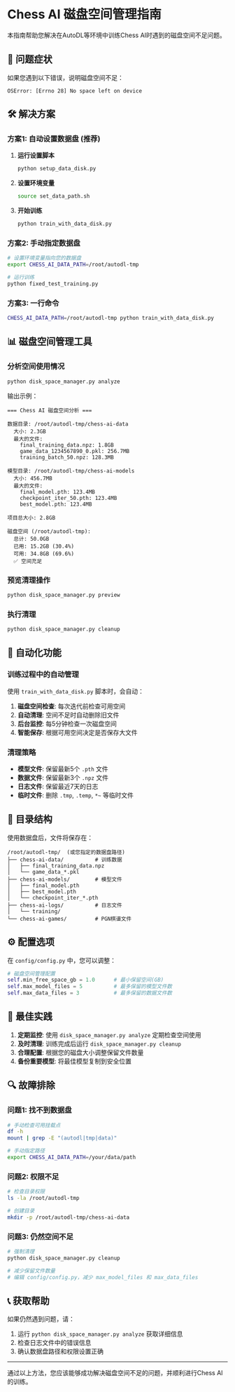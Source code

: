 # Chess AI 磁盘空间管理指南

本指南帮助您解决在AutoDL等环境中训练Chess AI时遇到的磁盘空间不足问题。

## 🚨 问题症状

如果您遇到以下错误，说明磁盘空间不足：
```
OSError: [Errno 28] No space left on device
```

## 🛠️ 解决方案

### 方案1: 自动设置数据盘 (推荐)

1. **运行设置脚本**
   ```bash
   python setup_data_disk.py
   ```
   
2. **设置环境变量**
   ```bash
   source set_data_path.sh
   ```
   
3. **开始训练**
   ```bash
   python train_with_data_disk.py
   ```

### 方案2: 手动指定数据盘

```bash
# 设置环境变量指向您的数据盘
export CHESS_AI_DATA_PATH=/root/autodl-tmp

# 运行训练
python fixed_test_training.py
```

### 方案3: 一行命令

```bash
CHESS_AI_DATA_PATH=/root/autodl-tmp python train_with_data_disk.py
```

## 📊 磁盘空间管理工具

### 分析空间使用情况
```bash
python disk_space_manager.py analyze
```
输出示例：
```
=== Chess AI 磁盘空间分析 ===

数据目录: /root/autodl-tmp/chess-ai-data
  大小: 2.3GB
  最大的文件:
    final_training_data.npz: 1.8GB
    game_data_1234567890_0.pkl: 256.7MB
    training_batch_50.npz: 128.3MB

模型目录: /root/autodl-tmp/chess-ai-models
  大小: 456.7MB
  最大的文件:
    final_model.pth: 123.4MB
    checkpoint_iter_50.pth: 123.4MB
    best_model.pth: 123.4MB

项目总大小: 2.8GB

磁盘空间 (/root/autodl-tmp):
  总计: 50.0GB
  已用: 15.2GB (30.4%)
  可用: 34.8GB (69.6%)
  ✅ 空间充足
```

### 预览清理操作
```bash
python disk_space_manager.py preview
```

### 执行清理
```bash
python disk_space_manager.py cleanup
```

## 🔧 自动化功能

### 训练过程中的自动管理

使用 `train_with_data_disk.py` 脚本时，会自动：

1. **磁盘空间检查**: 每次迭代前检查可用空间
2. **自动清理**: 空间不足时自动删除旧文件
3. **后台监控**: 每5分钟检查一次磁盘空间
4. **智能保存**: 根据可用空间决定是否保存大文件

### 清理策略

- **模型文件**: 保留最新5个 `.pth` 文件
- **数据文件**: 保留最新3个 `.npz` 文件  
- **日志文件**: 保留最近7天的日志
- **临时文件**: 删除 `.tmp`, `.temp`, `*~` 等临时文件

## 📁 目录结构

使用数据盘后，文件将保存在：

```
/root/autodl-tmp/  (或您指定的数据盘路径)
├── chess-ai-data/          # 训练数据
│   ├── final_training_data.npz
│   └── game_data_*.pkl
├── chess-ai-models/        # 模型文件
│   ├── final_model.pth
│   ├── best_model.pth
│   └── checkpoint_iter_*.pth
├── chess-ai-logs/          # 日志文件
│   └── training/
└── chess-ai-games/         # PGN棋谱文件
```

## ⚙️ 配置选项

在 `config/config.py` 中，您可以调整：

```python
# 磁盘空间管理配置
self.min_free_space_gb = 1.0      # 最小保留空间(GB)
self.max_model_files = 5          # 最多保留的模型文件数
self.max_data_files = 3           # 最多保留的数据文件数
```

## 🚀 最佳实践

1. **定期监控**: 使用 `disk_space_manager.py analyze` 定期检查空间使用
2. **及时清理**: 训练完成后运行 `disk_space_manager.py cleanup`
3. **合理配置**: 根据您的磁盘大小调整保留文件数量
4. **备份重要模型**: 将最佳模型复制到安全位置

## 🔍 故障排除

### 问题1: 找不到数据盘
```bash
# 手动检查可用挂载点
df -h
mount | grep -E "(autodl|tmp|data)"

# 手动指定路径
export CHESS_AI_DATA_PATH=/your/data/path
```

### 问题2: 权限不足
```bash
# 检查目录权限
ls -la /root/autodl-tmp

# 创建目录
mkdir -p /root/autodl-tmp/chess-ai-data
```

### 问题3: 仍然空间不足
```bash
# 强制清理
python disk_space_manager.py cleanup

# 减少保留文件数量
# 编辑 config/config.py，减少 max_model_files 和 max_data_files
```

## 📞 获取帮助

如果仍然遇到问题，请：

1. 运行 `python disk_space_manager.py analyze` 获取详细信息
2. 检查日志文件中的错误信息
3. 确认数据盘路径和权限设置正确

---

通过以上方法，您应该能够成功解决磁盘空间不足的问题，并顺利进行Chess AI的训练。
